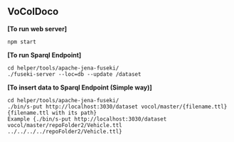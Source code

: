 ## VoColDoco

**[To run web server]**
```
npm start 
```

**[To run Sparql Endpoint]**
```
cd helper/tools/apache-jena-fuseki/
./fuseki-server --loc=db --update /dataset
```
**[To insert data to Sparql Endpoint (Simple way)]**
```
cd helper/tools/apache-jena-fuseki/
./bin/s-put http://localhost:3030/dataset vocol/master/{filename.ttl} {filename.ttl with its path}
Example {./bin/s-put http://localhost:3030/dataset vocol/master/repoFolder2/Vehicle.ttl  ../../../../repoFolder2/Vehicle.ttl} 
```
